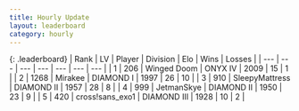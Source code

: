 ```yaml
---
title: Hourly Update
layout: leaderboard
category: hourly
---
```


{: .leaderboard}
| Rank | LV | Player | Division | Elo | Wins | Losses |
| --- | --- | --- | --- | --- | --- | --- |
| <span data-change="1">1</span> | 206 | <span title="ID: 744396">Winged Doom</span> | ONYX IV | <span data-change="29">2009</span> | <span data-change="3">15</span> | <span data-change="0">1</span> |
| <span data-change="-1">2</span> | 1268 | <span title="ID: 416373">Mirakee</span> | DIAMOND I | <span data-change="0">1997</span> | <span data-change="0">26</span> | <span data-change="0">10</span> |
| <span data-change="0">3</span> | 910 | <span title="ID: 153129">SleepyMattress</span> | DIAMOND II | <span data-change="0">1957</span> | <span data-change="0">28</span> | <span data-change="0">8</span> |
| <span data-change="0">4</span> | 999 | <span title="ID: 174926">JetmanSkye</span> | DIAMOND II | <span data-change="0">1950</span> | <span data-change="0">23</span> | <span data-change="0">9</span> |
| <span data-change="0">5</span> | 420 | <span title="ID: 368329">cross!sans_exo1</span> | DIAMOND III | <span data-change="0">1928</span> | <span data-change="0">10</span> | <span data-change="0">2</span> |
